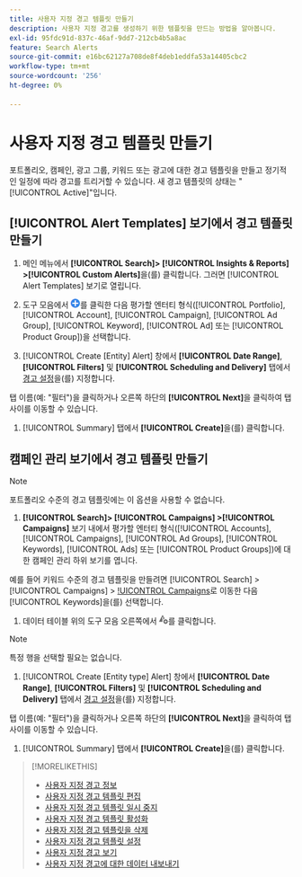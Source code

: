 ```yaml
---
title: 사용자 지정 경고 템플릿 만들기
description: 사용자 지정 경고를 생성하기 위한 템플릿을 만드는 방법을 알아봅니다.
exl-id: 95fdc91d-837c-46af-9dd7-212cb4b5a8ac
feature: Search Alerts
source-git-commit: e16bc62127a708de8f4deb1eddfa53a14405cbc2
workflow-type: tm+mt
source-wordcount: '256'
ht-degree: 0%

---
```


# 사용자 지정 경고 템플릿 만들기

포트폴리오, 캠페인, 광고 그룹, 키워드 또는 광고에 대한 경고 템플릿을 만들고 정기적인 일정에 따라 경고를 트리거할 수 있습니다. 새 경고 템플릿의 상태는 &quot;[!UICONTROL Active]&quot;입니다.

## [!UICONTROL Alert Templates] 보기에서 경고 템플릿 만들기

1. 메인 메뉴에서 **[!UICONTROL Search]> [!UICONTROL Insights & Reports] >[!UICONTROL Custom Alerts]**&#x200B;을(를) 클릭합니다. 그러면 [!UICONTROL Alert Templates] 보기로 열립니다.

1. 도구 모음에서 ![만들기](/help/search-social-commerce/assets/add.png "만들기")를 클릭한 다음 평가할 엔터티 형식([!UICONTROL Portfolio], [!UICONTROL Account], [!UICONTROL Campaign], [!UICONTROL Ad Group], [!UICONTROL Keyword], [!UICONTROL Ad] 또는 [!UICONTROL Product Group])을 선택합니다.

1. [!UICONTROL Create \[Entity\] Alert] 창에서 **[!UICONTROL Date Range]**, **[!UICONTROL Filters]** 및 **[!UICONTROL Scheduling and Delivery]** 탭에서 [경고 설정](alert-template-settings.md)을(를) 지정합니다.

탭 이름(예: &quot;필터&quot;)을 클릭하거나 오른쪽 하단의 **[!UICONTROL Next]**&#x200B;을 클릭하여 탭 사이를 이동할 수 있습니다.

1. [!UICONTROL Summary] 탭에서 **[!UICONTROL Create]**&#x200B;을(를) 클릭합니다.

## 캠페인 관리 보기에서 경고 템플릿 만들기

>[!NOTE]
>
>포트폴리오 수준의 경고 템플릿에는 이 옵션을 사용할 수 없습니다.

1. **[!UICONTROL Search]> [!UICONTROL Campaigns] >[!UICONTROL Campaigns]** 보기 내에서 평가할 엔터티 형식([!UICONTROL Accounts], [!UICONTROL Campaigns], [!UICONTROL Ad Groups], [!UICONTROL Keywords], [!UICONTROL Ads] 또는 [!UICONTROL Product Groups])에 대한 캠페인 관리 하위 보기를 엽니다.

예를 들어 키워드 수준의 경고 템플릿을 만들려면 [!UICONTROL Search] > [!UICONTROL Campaigns] > [!UICONTROL Campaigns](으)로 이동한 다음 [!UICONTROL Keywords]을(를) 선택합니다.

1. 데이터 테이블 위의 도구 모음 오른쪽에서 ![경고 만들기](/help/search-social-commerce/assets/add-alert.png "경고 만들기")를 클릭합니다.

>[!NOTE]
>
>특정 행을 선택할 필요는 없습니다.

1. [!UICONTROL Create \[Entity type\] Alert] 창에서 **[!UICONTROL Date Range]**, **[!UICONTROL Filters]** 및 **[!UICONTROL Scheduling and Delivery]** 탭에서 [경고 설정](alert-template-settings.md)을(를) 지정합니다.

탭 이름(예: &quot;필터&quot;)을 클릭하거나 오른쪽 하단의 **[!UICONTROL Next]**&#x200B;을 클릭하여 탭 사이를 이동할 수 있습니다.

1. [!UICONTROL Summary] 탭에서 **[!UICONTROL Create]**&#x200B;을(를) 클릭합니다.

>[!MORELIKETHIS]
>
>* [사용자 지정 경고 정보](alert-about.md)
>* [사용자 지정 경고 템플릿 편집](alert-template-edit.md)
>* [사용자 지정 경고 템플릿 일시 중지](alert-template-pause.md)
>* [사용자 지정 경고 템플릿 활성화](alert-template-activate.md)
>* [사용자 지정 경고 템플릿을 삭제](alert-template-delete.md)
>* [사용자 지정 경고 템플릿 설정](alert-template-settings.md)
>* [사용자 지정 경고 보기](alert-view.md)
>* [사용자 지정 경고에 대한 데이터 내보내기](alert-export-data.md)
